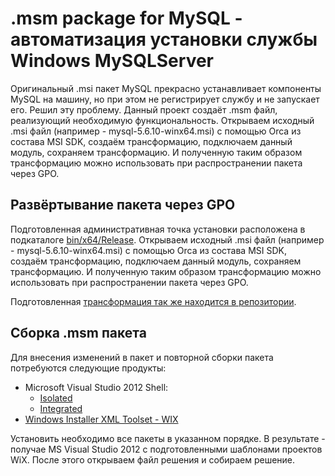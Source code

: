 ﻿.msm package for MySQL - автоматизация установки службы Windows MySQLServer
==========================================================

Оригинальный .msi пакет MySQL прекрасно устанавливает компоненты MySQL на машину, но при этом не регистрирует службу и не запускает его.
Решил эту проблему. Данный проект создаёт .msm файл, реализующий необходимую функциональность. Открываем исходный .msi файл (например - 
mysql-5.6.10-winx64.msi) с помощью Orca из состава MSI SDK, создаём трансформацию, подключаем данный модуль, сохраняем трансформацию.
И полученную таким образом трансформацию можно использовать при распространении пакета через GPO.

Развёртывание пакета через GPO
------------------------------

Подготовленная административная точка установки расположена в подкаталоге [bin/x64/Release](../../tree/master/bin/x64/Release).
Открываем исходный .msi файл (например - mysql-5.6.10-winx64.msi) с помощью Orca из состава MSI SDK, создаём трансформацию,
подключаем данный модуль, сохраняем трансформацию.
И полученную таким образом трансформацию можно использовать при распространении пакета через GPO.

Подготовленная [трансформация так же находится в репозитории](../../tree/master/bin/x64/Release).

Сборка .msm пакета
------------------

Для внесения изменений в пакет и повторной сборки пакета потребуются следующие продукты:

- Microsoft Visual Studio 2012 Shell:
  - [Isolated](http://www.microsoft.com/ru-ru/download/details.aspx?id=30670)
  - [Integrated](http://www.microsoft.com/ru-ru/download/details.aspx?id=30663)
- [Windows Installer XML Toolset - WIX](http://wixtoolset.org/)

Установить необходимо все пакеты в указанном порядке. В результате - получае MS Visual Studio 2012 с подготовленными
шаблонами проектов WiX. После этого открываем файл решения и собираем решение.
